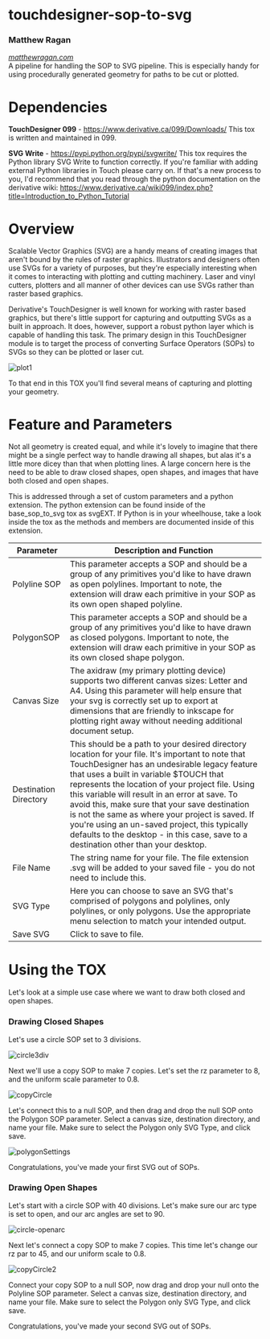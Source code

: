 # touchdesigner-sop-to-svg
### Matthew Ragan ###
_[matthewragan.com](http://matthewragan.com)_  
A pipeline for handling the SOP to SVG pipeline. This is especially handy for using procedurally generated geometry for paths to be cut or plotted.

# Dependencies
**TouchDesigner 099** - https://www.derivative.ca/099/Downloads/
This tox is written and maintained in 099.

**SVG Write** - https://pypi.python.org/pypi/svgwrite/
This tox requires the Python library SVG Write to function correctly. If you're familiar with adding external Python libraries in Touch please carry on. If that's a new process to you, I'd recommend that you read through the python documentation on the derivative wiki: https://www.derivative.ca/wiki099/index.php?title=Introduction_to_Python_Tutorial

# Overview
Scalable Vector Graphics (SVG) are a handy means of creating images that aren't bound by the rules of raster graphics. Illustrators and designers often use SVGs for a variety of purposes, but they're especially interesting when it comes to interacting with plotting and cutting machinery. Laser and vinyl cutters, plotters and all manner of other devices can use SVGs rather than raster based graphics.

Derivative's TouchDesigner is well known for working with raster based graphics, but there's little support for capturing and outputting SVGs as a built in approach. It does, however, support a robust python layer which is capable of handling this task. The primary design in this TouchDesigner module is to target the process of converting Surface Operators (SOPs) to SVGs so they can be plotted or laser cut.

![plot1]

To that end in this TOX you'll find several means of capturing and plotting your geometry.

# Feature and Parameters
Not all geometry is created equal, and while it's lovely to imagine that there might be a single perfect way to handle drawing all shapes, but alas it's a little more dicey than that when plotting lines. A large concern here is the need to be able to draw closed shapes, open shapes, and images that have both closed and open shapes. 

This is addressed through a set of custom parameters and a python extension. The python extension can be found inside of the base_sop_to_svg tox as svgEXT. If Python is in your wheelhouse, take a look inside the tox as the methods and members are documented inside of this extension. 

Parameter | Description and Function
---|---
Polyline SOP | This parameter accepts a SOP and should be a group of any primitives you'd like to have drawn as open polylines. Important to note, the extension will draw each primitive in your SOP as its own open shaped polyline. 
PolygonSOP | This parameter accepts a SOP and should be a group of any primitives you'd like to have drawn as closed polygons. Important to note, the extension will draw each primitive in your SOP as its own closed shape polygon. 
Canvas Size | The axidraw (my primary plotting device) supports two different canvas sizes: Letter and A4. Using this parameter will help ensure that your svg is correctly set up to export at dimensions that are friendly to inkscape for plotting right away without needing additional document setup.
Destination Directory | This should be a path to your desired directory location for your file. It's important to note that TouchDesigner has an undesirable legacy feature that uses a built in variable $TOUCH that represents the location of your project file. Using this variable will result in an error at save. To avoid this, make sure that your save destination is not the same as where your project is saved. If you're using an un-saved project, this typically defaults to the desktop - in this case, save to a destination other than your desktop. 
File Name | The string name for your file. The file extension .svg will be added to your saved file - you do not need to include this.
SVG Type | Here you can choose to save an SVG that's comprised of polygons and polylines, only polylines, or only polygons. Use the appropriate menu selection to match your intended output. 
Save SVG | Click to save to file.
 
# Using the TOX
Let's look at a simple use case where we want to draw both closed and open shapes.

### Drawing Closed Shapes
Let's use a circle SOP set to 3 divisions.

![circle3div]

Next we'll use a copy SOP to make 7 copies. Let's set the rz parameter to 8, and the uniform scale parameter to 0.8.

![copyCircle]

Let's connect this to a null SOP, and then drag and drop the null SOP onto the Polygon SOP parameter. Select a canvas size, destination directory, and name your file. Make sure to select the Polygon only SVG Type, and click save.

![polygonSettings]

Congratulations, you've made your first SVG out of SOPs.

### Drawing Open Shapes
Let's start with a circle SOP with 40 divisions. Let's make sure our arc type is set to open, and our arc angles are set to 90.

![circle-openarc]

Next let's connect a copy SOP to make 7 copies. This time let's change our rz par to 45, and our uniform scale to 0.8. 

![copyCircle2]

Connect your copy SOP to a null SOP, now drag and drop your null onto the Polyline SOP parameter. Select a canvas size, destination directory, and name your file. Make sure to select the Polygon only SVG Type, and click save.

Congratulations, you've made your second SVG out of SOPs.

[plot1]:https://instagram.fsnc1-1.fna.fbcdn.net/t51.2885-15/e35/21480091_1766025503697997_8211273022301011968_n.jpg
[circle3div]:https://github.com/raganmd/touchdesigner-sop-to-svg/blob/master/assets/circle.PNG
[copyCircle]:https://github.com/raganmd/touchdesigner-sop-to-svg/blob/master/assets/copy1.PNG
[polygonSettings]:https://github.com/raganmd/touchdesigner-sop-to-svg/blob/master/assets/copy1-svg-settings.PNG?raw=true
[circle-openarc]:https://github.com/raganmd/touchdesigner-sop-to-svg/blob/master/assets/circle-openarc.PNG
[copyCircle2]:https://github.com/raganmd/touchdesigner-sop-to-svg/blob/master/assets/copy2.PNG
[polylineSettings]:https://github.com/raganmd/touchdesigner-sop-to-svg/blob/master/assets/copy2-svg-settings.PNG